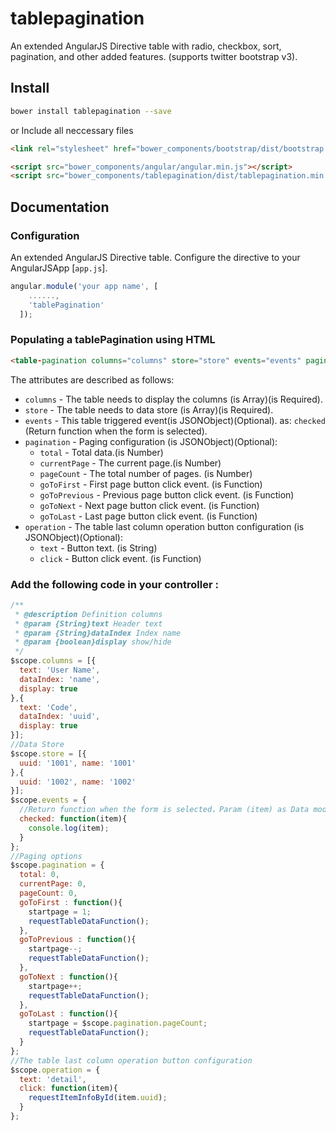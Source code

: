 # tablepagination
An extended AngularJS Directive table with radio, checkbox, sort, pagination, and other added features. (supports twitter bootstrap v3).

## Install

```bash
bower install tablepagination --save
```
or Include all neccessary files

```html
<link rel="stylesheet" href="bower_components/bootstrap/dist/bootstrap.min.css" />

<script src="bower_components/angular/angular.min.js"></script>
<script src="bower_components/tablepagination/dist/tablepagination.min.js"></script>
```

## Documentation

### Configuration

An extended AngularJS Directive table. Configure the directive to your AngularJSApp [`app.js`].

```javascript
angular.module('your app name', [
    ......,
    'tablePagination'
  ]);
```
### Populating a tablePagination using HTML
```html
<table-pagination columns="columns" store="store" events="events" pagination="pagination" operation="operation"></table-pagination>
```

The attributes are described as follows:

 * `columns` - The table needs to display the columns (is Array)(is Required). 
 * `store` - The table needs to data store (is Array)(is Required).
 * `events` - This table triggered event(is JSONObject)(Optional). as: `checked` (Return function when the form is selected).
 * `pagination` - Paging configuration (is JSONObject)(Optional):
   - `total` - Total data.(is Number)
   - `currentPage` - The current page.(is Number)
   - `pageCount` - The total number of pages. (is Number)
   - `goToFirst` - First page button click event. (is Function)
   - `goToPrevious` - Previous page button click event. (is Function)
   - `goToNext` - Next page button click event. (is Function)
   - `goToLast` - Last page button click event. (is Function)
 * `operation` - The table last column operation button configuration (is JSONObject)(Optional):
   - `text` - Button text. (is String)
   - `click` - Button click event. (is Function)

### Add the following code in your controller :

```javascript
/**
 * @description Definition columns
 * @param {String}text Header text
 * @param {String}dataIndex Index name
 * @param {boolean}display show/hide
 */
$scope.columns = [{
  text: 'User Name',
  dataIndex: 'name',
  display: true
},{
  text: 'Code',
  dataIndex: 'uuid',
  display: true
}];
//Data Store
$scope.store = [{
  uuid: '1001', name: '1001'
},{
  uuid: '1002', name: '1002'
}];
$scope.events = {
  //Return function when the form is selected，Param (item) as Data model is selected
  checked: function(item){
    console.log(item);
  }
};
//Paging options
$scope.pagination = {
  total: 0,
  currentPage: 0,
  pageCount: 0,
  goToFirst : function(){
    startpage = 1;
    requestTableDataFunction();
  },
  goToPrevious : function(){
    startpage--;
    requestTableDataFunction();
  },
  goToNext : function(){
    startpage++;
    requestTableDataFunction();
  },
  goToLast : function(){
    startpage = $scope.pagination.pageCount;
    requestTableDataFunction();
  }
};
//The table last column operation button configuration
$scope.operation = {
  text: 'detail',
  click: function(item){
    requestItemInfoById(item.uuid);
  }
};
```
